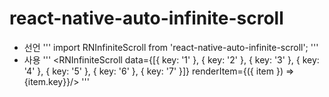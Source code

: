 # react-native-auto-infinite-scroll
- 선언
'''
import RNInfiniteScroll from 'react-native-auto-infinite-scroll';
'''
- 사용
'''
<RNInfiniteScroll
    data={[{ key: '1' }, { key: '2' }, { key: '3' }, { key: '4' }, { key: '5' }, { key: '6' }, { key: '7' }]}
    renderItem={({ item }) => <View style={styles.listItem}><Text>{item.key}</Text></View>}/>
'''